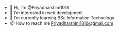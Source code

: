 - 👋 Hi, I’m @Priyadharshini1018
- 👀 I’m interested in web development
- 🌱 I’m currently learning BSc Information Technology
- 📫 How to reach me Priyadharshini1810@gmail.com


<!---
Priyadharshini1018/Priyadharshini1018 is a ✨ special ✨ repository because its `README.md` (this file) appears on your GitHub profile.
You can click the Preview link to take a look at your changes.
--->
